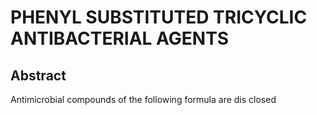 # PHENYL SUBSTITUTED TRICYCLIC ANTIBACTERIAL AGENTS

## Abstract
Antimicrobial compounds of the following formula are dis closed